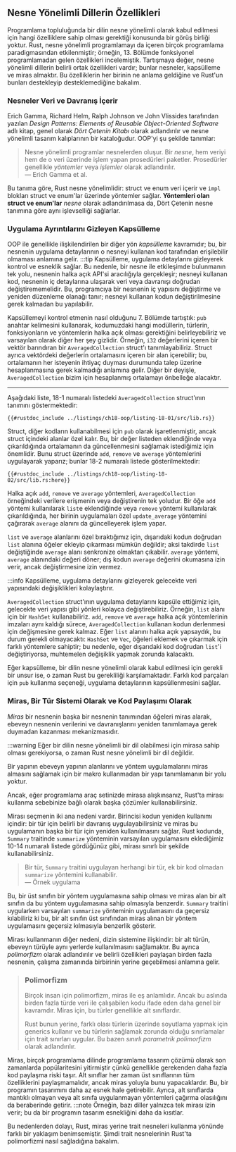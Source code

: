## Nesne Yönelimli Dillerin Özellikleri

Programlama topluluğunda bir dilin nesne yönelimli olarak kabul edilmesi için hangi özelliklere sahip olması gerektiği konusunda bir görüş birliği yoktur. Rust, nesne yönelimli programlamayı da içeren birçok programlama paradigmasından etkilenmiştir; örneğin, 13. Bölümde fonksiyonel programlamadan gelen özellikleri incelemiştik. Tartışmaya değer, nesne yönelimli dillerin belirli ortak özellikleri vardır; bunlar nesneler, kapsülleme ve miras almaktır. Bu özelliklerin her birinin ne anlama geldiğine ve Rust'un bunları destekleyip desteklemediğine bakalım.

### Nesneler Veri ve Davranış İçerir

Erich Gamma, Richard Helm, Ralph Johnson ve John Vlissides tarafından yazılan *Design Patterns: Elements of Reusable Object-Oriented Software* adlı kitap, genel olarak *Dört Çetenin Kitabı* olarak adlandırılır ve nesne yönelimli tasarım kalıplarının bir kataloğudur. OOP'yi şu şekilde tanımlar:

> Nesne yönelimli programlar nesnelerden oluşur. Bir *nesne*, hem veriyi hem de o veri üzerinde işlem yapan prosedürleri paketler. Prosedürler genellikle *yöntemler* veya *işlemler* olarak adlandırılır.  
> — Erich Gamma et al.

Bu tanıma göre, Rust nesne yönelimlidir: struct ve enum veri içerir ve `impl` blokları struct ve enum'lar üzerinde yöntemler sağlar. **Yöntemleri olan struct ve enum'lar** *nesne* olarak adlandırılmasa da, Dört Çetenin nesne tanımına göre aynı işlevselliği sağlarlar.

### Uygulama Ayrıntılarını Gizleyen Kapsülleme

OOP ile genellikle ilişkilendirilen bir diğer yön *kapsülleme* kavramıdır; bu, bir nesnenin uygulama detaylarının o nesneyi kullanan kod tarafından erişilebilir olmaması anlamına gelir. :::tip Kapsülleme, uygulama detaylarını gizleyerek kontrol ve esneklik sağlar. Bu nedenle, bir nesne ile etkileşimde bulunmanın tek yolu, nesnenin halka açık API'si aracılığıyla gerçekleşir; nesneyi kullanan kod, nesnenin iç detaylarına ulaşarak veri veya davranışı doğrudan değiştirememelidir. Bu, programcıya bir nesnenin iç yapısını değiştirme ve yeniden düzenleme olanağı tanır; nesneyi kullanan kodun değiştirilmesine gerek kalmadan bu yapılabilir.

Kapsüllemeyi kontrol etmenin nasıl olduğunu 7. Bölümde tartıştık: `pub` anahtar kelimesini kullanarak, kodumuzdaki hangi modüllerin, türlerin, fonksiyonların ve yöntemlerin halka açık olması gerektiğini belirleyebiliriz ve varsayılan olarak diğer her şey gizlidir. Örneğin, `i32` değerlerini içeren bir vektör barındıran bir `AveragedCollection` struct'ı tanımlayabiliriz. Struct ayrıca vektördeki değerlerin ortalamasını içeren bir alan içerebilir; bu, ortalamanın her isteyenin ihtiyaç duyması durumunda talep üzerine hesaplanmasına gerek kalmadığı anlamına gelir. Diğer bir deyişle, `AveragedCollection` bizim için hesaplanmış ortalamayı önbelleğe alacaktır. 

---

Aşağıdaki liste, 18-1 numaralı listedeki `AveragedCollection` struct'ının tanımını göstermektedir:



```rust,noplayground
{{#rustdoc_include ../listings/ch18-oop/listing-18-01/src/lib.rs}}
```



Struct, diğer kodların kullanabilmesi için `pub` olarak işaretlenmiştir, ancak struct içindeki alanlar özel kalır. Bu, bir değer listeden eklendiğinde veya çıkarıldığında ortalamanın da güncellenmesini sağlamak istediğimiz için önemlidir. Bunu struct üzerinde `add`, `remove` ve `average` yöntemlerini uygulayarak yaparız; bunlar 18-2 numaralı listede gösterilmektedir:



```rust,noplayground
{{#rustdoc_include ../listings/ch18-oop/listing-18-02/src/lib.rs:here}}
```



Halka açık `add`, `remove` ve `average` yöntemleri, `AveragedCollection` örneğindeki verilere erişmenin veya değiştirenin tek yoludur. Bir öğe `add` yöntemi kullanılarak `list`e eklendiğinde veya `remove` yöntemi kullanılarak çıkarıldığında, her birinin uygulamaları özel `update_average` yöntemini çağırarak `average` alanını da güncelleyerek işlem yapar.

`list` ve `average` alanlarını özel bıraktığımız için, dışarıdaki kodun doğrudan `list` alanına öğeler ekleyip çıkarması mümkün değildir; aksi takdirde `list` değiştiğinde `average` alanı senkronize olmaktan çıkabilir. `average` yöntemi, `average` alanındaki değeri döner; dış kodun `average` değerini okumasına izin verir, ancak değiştirmesine izin vermez.

:::info Kapsülleme, uygulama detaylarını gizleyerek gelecekte veri yapısındaki değişiklikleri kolaylaştırır.

`AveragedCollection` struct'ının uygulama detaylarını kapsüle ettiğimiz için, gelecekte veri yapısı gibi yönleri kolayca değiştirebiliriz. Örneğin, `list` alanı için bir `HashSet` kullanabiliriz. `add`, `remove` ve `average` halka açık yöntemlerinin imzaları aynı kaldığı sürece, `AveragedCollection` kullanan kodun derlenmesi için değişmesine gerek kalmaz. Eğer `list` alanını halka açık yapsaydık, bu durum gerekli olmayacaktı: `HashSet` ve `Vec`, öğeleri eklemek ve çıkarmak için farklı yöntemlere sahiptir; bu nedenle, eğer dışarıdaki kod doğrudan `list`'i değiştiriyorsa, muhtemelen değişiklik yapmak zorunda kalacaktı.

Eğer kapsülleme, bir dilin nesne yönelimli olarak kabul edilmesi için gerekli bir unsur ise, o zaman Rust bu gerekliliği karşılamaktadır. Farklı kod parçaları için `pub` kullanma seçeneği, uygulama detaylarının kapsüllenmesini sağlar.

### Miras, Bir Tür Sistemi Olarak ve Kod Paylaşımı Olarak

*Miras* bir nesnenin başka bir nesnenin tanımından öğeleri miras alarak, ebeveyn nesnenin verilerini ve davranışlarını yeniden tanımlamaya gerek duymadan kazanması mekanizmasıdır.

:::warning Eğer bir dilin nesne yönelimli bir dil olabilmesi için mirasa sahip olması gerekiyorsa, o zaman Rust nesne yönelimli bir dil değildir.

Bir yapının ebeveyn yapının alanlarını ve yöntem uygulamalarını miras almasını sağlamak için bir makro kullanmadan bir yapı tanımlamanın bir yolu yoktur.

Ancak, eğer programlama araç setinizde mirasa alışkınsanız, Rust'ta mirası kullanma sebebinize bağlı olarak başka çözümler kullanabilirsiniz.

Mirası seçmenin iki ana nedeni vardır. Birincisi kodun yeniden kullanımı içindir: bir tür için belirli bir davranış uygulayabilirsiniz ve miras bu uygulamanın başka bir tür için yeniden kullanılmasını sağlar. Rust kodunda, `Summary` traitinde `summarize` yönteminin varsayılan uygulamasını eklediğimiz 10-14 numaralı listede gördüğünüz gibi, mirası sınırlı bir şekilde kullanabilirsiniz. 

> Bir tür, `Summary` traitini uygulayan herhangi bir tür, ek bir kod olmadan `summarize` yöntemini kullanabilir.  
> — Örnek uygulama

Bu, bir üst sınıfın bir yöntem uygulamasına sahip olması ve miras alan bir alt sınıfın da bu yöntem uygulamasına sahip olmasıyla benzerdir. `Summary` traitini uygularken varsayılan `summarize` yönteminin uygulamasını da geçersiz kılabiliriz ki bu, bir alt sınıfın üst sınıfından miras alınan bir yöntem uygulamasını geçersiz kılmasıyla benzerlik gösterir.

Mirası kullanmanın diğer nedeni, dizin sistemine ilişkindir: bir alt türün, ebeveyn türüyle aynı yerlerde kullanılmasını sağlamaktır. Bu ayrıca *polimorfizm* olarak adlandırılır ve belirli özellikleri paylaşan birden fazla nesnenin, çalışma zamanında birbirinin yerine geçebilmesi anlamına gelir.

> ### Polimorfizm
> 
> Birçok insan için polimorfizm, miras ile eş anlamlıdır. Ancak bu aslında birden fazla türde veri ile çalışabilen kodu ifade eden daha genel bir kavramdır. Miras için, bu türler genellikle alt sınıflardır.
> 
> Rust bunun yerine, farklı olası türlerin üzerinde soyutlama yapmak için generics kullanır ve bu türlerin sağlamak zorunda olduğu sınırlamalar için trait sınırları uygular. Bu bazen *sınırlı parametrik polimorfizm* olarak adlandırılır.

Miras, birçok programlama dilinde programlama tasarım çözümü olarak son zamanlarda popülaritesini yitirmiştir çünkü genellikle gerekenden daha fazla kod paylaşma riski taşır. Alt sınıflar her zaman üst sınıflarının tüm özelliklerini paylaşmamalıdır, ancak miras yoluyla bunu yapacaklardır. Bu, bir programın tasarımını daha az esnek hale getirebilir. Ayrıca, alt sınıflarda mantıklı olmayan veya alt sınıfa uygulanmayan yöntemleri çağırma olasılığını da beraberinde getirir. :::note Örneğin, bazı diller yalnızca tek mirası izin verir; bu da bir programın tasarım esnekliğini daha da kısıtlar.

Bu nedenlerden dolayı, Rust, miras yerine trait nesneleri kullanma yönünde farklı bir yaklaşım benimsemiştir. Şimdi trait nesnelerinin Rust'ta polimorfizmi nasıl sağladığına bakalım.
